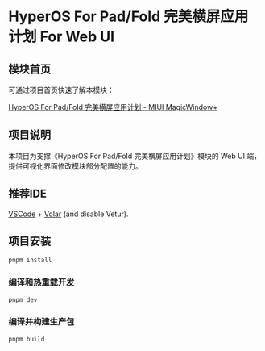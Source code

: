 # HyperOS For Pad/Fold 完美横屏应用计划 For Web UI

## 模块首页

可通过项目首页快速了解本模块：

<a href="https://hyper-magic-window.sothx.com/" target="_blank">HyperOS For Pad/Fold 完美横屏应用计划 - MIUI MagicWindow+</a>

## 项目说明

本项目为支撑《HyperOS For Pad/Fold 完美横屏应用计划》模块的 Web UI 端，提供可视化界面修改模块部分配置的能力。

## 推荐IDE

[VSCode](https://code.visualstudio.com/) + [Volar](https://marketplace.visualstudio.com/items?itemName=Vue.volar) (and disable Vetur).

## 项目安装
```sh
pnpm install
```

### 编译和热重载开发

```sh
pnpm dev
```

### 编译并构建生产包

```sh
pnpm build
```
